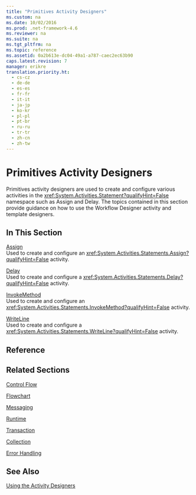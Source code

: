 ```yaml
---
title: "Primitives Activity Designers"
ms.custom: na
ms.date: 10/02/2016
ms.prod: .net-framework-4.6
ms.reviewer: na
ms.suite: na
ms.tgt_pltfrm: na
ms.topic: reference
ms.assetid: 0a2b613e-dc04-49a1-a787-caec2ec63b90
caps.latest.revision: 7
manager: erikre
translation.priority.ht: 
  - cs-cz
  - de-de
  - es-es
  - fr-fr
  - it-it
  - ja-jp
  - ko-kr
  - pl-pl
  - pt-br
  - ru-ru
  - tr-tr
  - zh-cn
  - zh-tw
---
```

# Primitives Activity Designers
Primitives activity designers are used to create and configure various activities in the <xref:System.Activities.Statement?qualifyHint=False> namespace such as Assign and Delay. The topics contained in this section provide guidance on how to use the Workflow Designer activity and template designers.  
  
## In This Section  
 [Assign](../WF_Design/Assign-Activity-Designer.md)  
 Used to create and configure an <xref:System.Activities.Statements.Assign?qualifyHint=False> activity.  
  
 [Delay](../WF_Design/Delay-Activity-Designer.md)  
 Used to create and configure a <xref:System.Activities.Statements.Delay?qualifyHint=False> activity.  
  
 [InvokeMethod](../WF_Design/InvokeMethod-Activity-Designer.md)  
 Used to create and configure an <xref:System.Activities.Statements.InvokeMethod?qualifyHint=False> activity.  
  
 [WriteLine](../WF_Design/WriteLine-Activity-Designer.md)  
 Used to create and configure a <xref:System.Activities.Statements.WriteLine?qualifyHint=False> activity.  
  
## Reference  
  
## Related Sections  
 [Control Flow](../WF_Design/Control-Flow-Activity-Designers.md)  
  
 [Flowchart](../WF_Design/Flowchart-Activity-Designers.md)  
  
 [Messaging](../WF_Design/Messaging-Activity-Designers.md)  
  
 [Runtime](../WF_Design/Runtime-Activity-Designers.md)  
  
 [Transaction](../WF_Design/Transaction-Activity-Designers.md)  
  
 [Collection](../WF_Design/Collection-Activity-Designers.md)  
  
 [Error Handling](../WF_Design/Error-Handling-Activity-Designers.md)  
  
## See Also  
 [Using the Activity Designers](../WF_Design/Using-the-Activity-Designers.md)